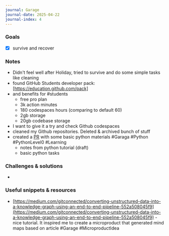 ```yaml
---
journal: Garage
journal-date: 2025-04-22
journal-index: 4
---
```

### Goals

- [x] survive and recover

### Notes

- Didn't feel well after Holiday, tried to survive and do some simple tasks like cleaning
- found GitHub Students developer pack: [https://education.github.com/pack]
- and benefits for #students
	- free pro plan
	- 3k action minutes
	- 180 codespaces hours (comparing to default 60)
	- 2gb storage
	- 20gb codebase storage
- I want to give it a try and check Github codespaces
- cleaned my Github repositories. Deleted & archived bunch of stuff
- created a [PR](https://github.com/Frodigo/garage/pull/111) with some basic python materials #Garaga #Python #PythonLevel0 #Learning
	- notes from python tutorial (draft)
	- basic python tasks

### Challenges & solutions

-

### Useful snippets & resources

- [https://medium.com/gitconnected/converting-unstructured-data-into-a-knowledge-graph-using-an-end-to-end-pipeline-552a508045f9](https://medium.com/gitconnected/converting-unstructured-data-into-a-knowledge-graph-using-an-end-to-end-pipeline-552a508045f9) - nice tutorial. It inspired me to create a microproduct that generated mind maps based on article #Garage #MicroproductIdea
